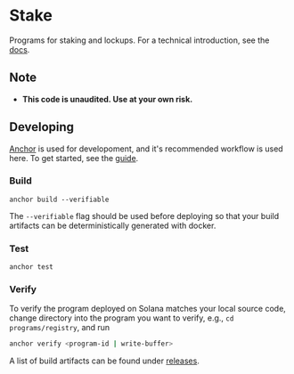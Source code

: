 # Stake

Programs for staking and lockups. For a technical introduction, see the [docs](./docs).

## Note

* **This code is unaudited. Use at your own risk.**

## Developing

[Anchor](https://github.com/project-serum/anchor) is used for developoment, and it's
recommended workflow is used here. To get started, see the [guide](https://project-serum.github.io/anchor/getting-started/introduction.html).

### Build

```
anchor build --verifiable
```

The `--verifiable` flag should be used before deploying so that your build artifacts
can be deterministically generated with docker.

### Test

```
anchor test
```

### Verify

To verify the program deployed on Solana matches your local source code, change directory
into the program you want to verify, e.g., `cd programs/registry`, and run

```bash
anchor verify <program-id | write-buffer>
```

A list of build artifacts can be found under [releases](https://github.com/project-serum/stake/releases).
